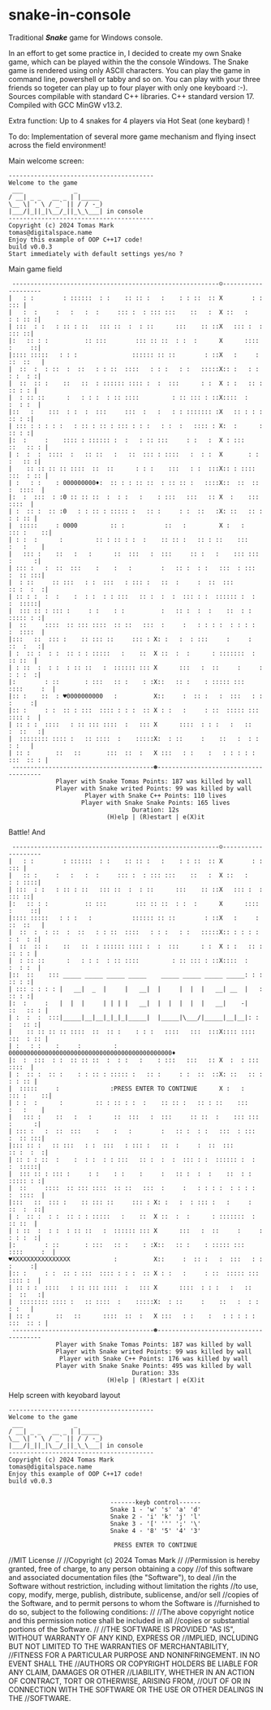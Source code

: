 # snake-in-console

Traditional ***Snake*** game for Windows console.

In an effort to get some practice in, I decided to create my own Snake game, which can be played within the the console Windows. The Snake game is rendered using only ASCII characters. You can play the game in command line, powershell or tabby and so on. You can play with your three friends so togeter can play up to four player with only one keyboard :-). Sources compilable with standard C++ libraries. C++ standard version 17. Compiled with GCC MinGW v13.2.

Extra function:
Up to 4 snakes for 4 players via Hot Seat (one keybard) !

To do:
Implementation of several more game mechanism and flying insect across the field environment!

Main welcome screen:

```
----------------------------------------
Welcome to the game
 ___              _
/ __| _ _   __ _ | |_____
\__ \| ' \ / _` || / / -_)
|___/|_||_|\__/_||_\_\___| in console
----------------------------------------
Copyright (c) 2024 Tomas Mark
tomas@digitalspace.name
Enjoy this example of OOP C++17 code!
build v0.0.3
Start immediately with default settings yes/no ?
```

Main game field

```
 ---------------------------------------------------------☺--------------------
|   : :        : ::::::  : :    :: :: :   :    : : ::  :: X        : :     ::: |
|   :  :     :   :   :  :     ::: :  : ::: :::    ::   :  X ::   :     : : :: :|
| :::  : :   : :: : ::   ::: ::  :  : ::      :::    :: ::X   ::: :  :   ::: ::|
|:   :: : :          :: :::        ::: :: ::  : :  :      X      ::::  :     ::|
|:::: :::::   : : :               :::::: :: ::        : ::X   :     : ::  ::   |
|  ::  :  : ::  :  ::   : : ::  ::::   : : :   : :   :::::X:: :   : :  : :  : :|
|  ::  :: :    ::   ::  : :::::: :::: :  :  :::      : :  X : :   :: :  :: : : |
|  : :: ::      :   : : :  : :: ::::         : :: ::: : ::X::::  :     :  : :  |
|::   :    :::  : :  :  :::     :::  :   :   : : ::::::: :X   :: : : :   :: : :|
| ::: : : : : :   : :: : :: : ::: : : :   : :  :   :::: : X:  :      :   :: : :|
|:  :     :    :::: : :::::: :  :   : :: :::     : :   :  X : :::    ::   :: : |
| :  :  :  ::::  :   :: ::   :   ::  ::: : ::::   :  : :  X       : :  :   :: :|
|    :: :: :: :: ::::  ::  ::      : : :    :::   : :  :::X:: : :::: :::  : :: |
| :   : :    : 000000000♦:  :: : : :: ::  : :: :: :   ::::X::  ::  :: :  ::::  |
|:  :  :::  : :0 :: :: ::  :  : :   :    : :::   :::   :: X  :    :::    ::::  |
| :  :: :  :: :0   : : :: : ::::: :   :: :     : :  ::   :X: ::   :: :  : : :: |
|  :::::     : 0000         :: :           ::   :         X :   :   ::: :    ::|
| : :  :      :         :: : :: : :  :    :: :: :   :: : ::    :::    :   :    |
|   ::: :    ::   :   :      ::  :::   :  :::     :: :   :    ::: :::  :      :|
| ::: :   :  ::  :::    :    :   :        :   :: :  : :   :::  : :::  :  :: :::|
|  : ::     :: :::   : :  :::   : ::: :   ::  :     :  ::  :::       :: :  :  :|
| :: : :  :  :    :  : :  : : :::   :: :  :  :  ::: : :  :::::: :  :   :  :::::|
|  ::: :: : ::: :     : :    : :          :   :: :  :  :    ::  : :   ::::: : :|
|  ::     ::::  :: ::: ::::  :: ::   :::  :     :   : : : :  : : : :  :  ::::  |
|:::   ::  ::: :    :: ::: ::     ::: : X: :   :  : :::     :     :   ::  :   :|
| :  :: :  : :  :: : : :::::   :    ::  X ::  :  :      : :::::::  :    :: ::  |
| : ::  :  : :  : :: ::   :  :::::: ::: X      :::   :  ::     :     : : : :  :|
|:        : ::       : :::   :: :    : :X::   :: :    : ::::: :::  ::::     :  |
|:: :    ::  : ♥0000000000   :          X::     :  :: :   :  :::   : :  :     :|
|:: :     : :  :: : :::  :::: : : :  :: X : :   :     : ::  ::::: :::  :::: :  |
| :: : :  ::::   : :: ::: ::::  :   ::: X      ::::  : : :   :   ::   :  ::   :|
|  :::::::: :::: :   :: ::::  :    :::::X:  : ::     :    ::   :  : :    : :   |
| :: :       ::   ::       :::  ::  :   X :::   : :    :   : : : : : :::  :: : |
 ---------------------------------------☻--------------------------------------
             Player with Snake Tomas Points: 187 was killed by wall
             Player with Snake writed Points: 99 was killed by wall
                     Player with Snake C++ Points: 110 lives
                    Player with Snake Snake Points: 165 lives
                                  Duration: 12s
                           (H)elp | (R)estart | e(X)it 
```

Battle! And  

```
 ---------------------------------------------------------☺--------------------
|   : :        : ::::::  : :    :: :: :   :    : : ::  :: X        : :     ::: |
|   :: :     :   :   :  :     ::: :  : ::: :::    ::   :  X ::   :     : : ::::|
| :::  : :   : :: : ::   ::: ::  :  : ::      :::    :: ::X   ::: :  :   ::: ::|
|:   :: : :          :: :::        ::: :: ::  : :  :      X      ::::  :     ::|
|:::: :::::   : : :   :           :::::: :: ::        : ::X   :     : ::  ::   |
|  ::  :  : ::  :  ::   : : ::  ::::   : : :   : :   :::::X:: : : : :  : :  : :|
|  ::  :: :    ::   ::  : :::::: :::: :  :  :::      : :  X : :   :: :  :: : : |
|  : :: ::      :   : : :  : :: ::::         : :: ::: : ::X::::  :     :  : :  |
|::  ::    ::: _____ _____ _____ _____    _____ _____ _____ _____: : :   :: : :|
| ::: : : : : |   __|  _  |     |   __|  |     |  |  |   __| __  |   :   :: : :|
|:  :     :   |  |  |     | | | |   __|  |  |  |  |  |   __|    -|   ::   :: : |
| :  :  :  :::|_____|__|__|_|_|_|_____|  |_____|\___/|_____|__|__|: :  :   :: :|
|    :: :: :: :: ::::  ::  :: :    : : :   ::::   :::  :::X:::: :::: :::  : :: |
| :   : :    :     :         :    000000000000000000000000000000000000000000000♦
|:  :  :::  : :  :: :: ::  :  : :   :    : :::   :::   :: X  :  : :::    ::::  |
| :  :: :  :: :    : : :: : ::::: :   :: :     : :  ::  ::X: ::   :: :  : : :: |
|  :::::     :              :PRESS ENTER TO CONTINUE      X :   :   ::: :    ::|
| : :  :      :         :: : :: : :  :    :: :: :   :: : ::    :::    :   :    |
|   ::: :    ::   :   :      ::  :::   :  :::     :: ::  :    ::: :::  :      :|
| ::: :   :  ::  :::    :    :   :        :   :: :  : :   :::  : :::  :  :: :::|
|::: :: :   :: :::   : :  :::   : ::: :   ::  :     :  ::  :::       :: :  :  :|
| :: : : ::  :    :  : :  : : :::   :: :  :  :  ::: : :  :::::: :  :   :  :::::|
|  ::: :: : ::: :     : :    : :    :     :   :: :  :  :    ::  : :   ::::: : :|
|  ::     ::::  :: ::: ::::  :: ::   :::  :     :   : : : :  : : : :  :  ::::  |
|:::   ::  ::: :    :: ::: ::     ::: : X: :   :  : ::: :   :     :   ::  :  ::|
| :  :: :  : :  :: : : :::::   :    ::  X ::  :  :      : :::::::  :    :: ::  |
| : ::  :  : :  : :: ::   :  :::::: ::: X      :::   :  ::     :     : : : :  :|
|:        : ::       : :::   :: :    : :X::   :: :    : ::::: :::  ::::     :  |
♥XXXXXXXXXXXXXXXX            :          X::     :  :: :   :  :::   : :  :     :|
|:: :     : :  :: : :::  :::: : : :  :: X : :   :     : ::  ::::: :::  :::: :  |
| :: : :  ::::   : :: ::: ::::  :   ::: X      ::::  : : :   :   ::   :  ::   :|
|  :::::::: :::: :   :: ::::  :    :::::X:  : ::     :    ::   :  : :    : :   |
| :: :       ::   ::      ::::  ::  :   X :::   : :    :   : : : : : :::  :: : |
 ---------------------------------------☻--------------------------------------
             Player with Snake Tomas Points: 187 was killed by wall
             Player with Snake writed Points: 99 was killed by wall
              Player with Snake C++ Points: 176 was killed by wall
             Player with Snake Snake Points: 495 was killed by wall
                                  Duration: 33s
                           (H)elp | (R)estart | e(X)it
```

Help screen with keyobard layout

```
----------------------------------------
Welcome to the game
 ___              _
/ __| _ _   __ _ | |_____
\__ \| ' \ / _` || / / -_)
|___/|_||_|\__/_||_\_\___| in console
----------------------------------------
Copyright (c) 2024 Tomas Mark
tomas@digitalspace.name
Enjoy this example of OOP C++17 code!
build v0.0.3


                            -------keyb control------
                            Snake 1 - 'w' 's' 'a' 'd'
                            Snake 2 - 'i' 'k' 'j' 'l'
                            Snake 3 - '[' ''' ';' '\'
                            Snake 4 - '8' '5' '4' '3'

                             PRESS ENTER TO CONTINUE
```

//MIT License
//
//Copyright (c) 2024 Tomas Mark
//
//Permission is hereby granted, free of charge, to any person obtaining a copy
//of this software and associated documentation files (the "Software"), to deal
//in the Software without restriction, including without limitation the rights
//to use, copy, modify, merge, publish, distribute, sublicense, and/or sell
//copies of the Software, and to permit persons to whom the Software is
//furnished to do so, subject to the following conditions:
//
//The above copyright notice and this permission notice shall be included in all
//copies or substantial portions of the Software.
//
//THE SOFTWARE IS PROVIDED "AS IS", WITHOUT WARRANTY OF ANY KIND, EXPRESS OR
//IMPLIED, INCLUDING BUT NOT LIMITED TO THE WARRANTIES OF MERCHANTABILITY,
//FITNESS FOR A PARTICULAR PURPOSE AND NONINFRINGEMENT. IN NO EVENT SHALL THE
//AUTHORS OR COPYRIGHT HOLDERS BE LIABLE FOR ANY CLAIM, DAMAGES OR OTHER
//LIABILITY, WHETHER IN AN ACTION OF CONTRACT, TORT OR OTHERWISE, ARISING FROM,
//OUT OF OR IN CONNECTION WITH THE SOFTWARE OR THE USE OR OTHER DEALINGS IN THE
//SOFTWARE. 
```
